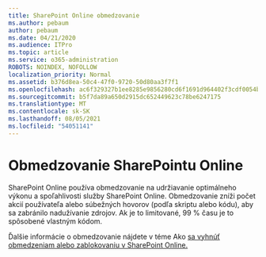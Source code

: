 ```yaml
---
title: SharePoint Online obmedzovanie
ms.author: pebaum
author: pebaum
ms.date: 04/21/2020
ms.audience: ITPro
ms.topic: article
ms.service: o365-administration
ROBOTS: NOINDEX, NOFOLLOW
localization_priority: Normal
ms.assetid: b376d8ea-50c4-47f0-9720-50d80aa3f7f1
ms.openlocfilehash: ac6f329327b1ee8285e9856280cd6f1691d964402f3cdf0054ba33caeb9ff7ed
ms.sourcegitcommit: b5f7da89a650d2915dc652449623c78be6247175
ms.translationtype: MT
ms.contentlocale: sk-SK
ms.lasthandoff: 08/05/2021
ms.locfileid: "54051141"
---
```

# <a name="sharepoint-online-throttling"></a>Obmedzovanie SharePointu Online

SharePoint Online používa obmedzovanie na udržiavanie optimálneho výkonu a spoľahlivosti služby SharePoint Online. Obmedzovanie zníži počet akcií používateľa alebo súbežných hovorov (podľa skriptu alebo kódu), aby sa zabránilo nadužívanie zdrojov. Ak je to limitované, 99 % času je to spôsobené vlastným kódom.
  
Ďalšie informácie o obmedzovanie nájdete v téme Ako [sa vyhnúť obmedzeniam alebo zablokovaniu v SharePoint Online.](https://go.microsoft.com/fwlink/?linkid=2022019)
  

